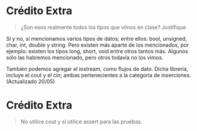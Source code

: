 # Crédito Extra
> ¿Son esos realmente todos los tipos que vimos en clase? Justifique

Sí y no, sí mencionamos varios tipos de datos; entre ellos: bool, unsigned, char, int, double y string. Pero existen más aparte de los mencionados, por ejemplo: existen los tipos long, short, void entre otros tantos más. Algunos sólo las habremos mencionado, pero otros todavía no los vimos. 

También podemos agregar el iostream, como flujos de dato. Dicha librería, incluye el cout y el cin; ambas pertenecientes a la categoría de inserciones. (Actualizado 20/05)

# Crédito Extra
> No utilice cout y sí utilice assert para las pruebas.
